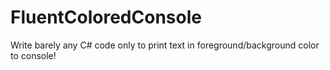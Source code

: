 # FluentColoredConsole
Write barely any C# code only to print text in foreground/background color to console!
